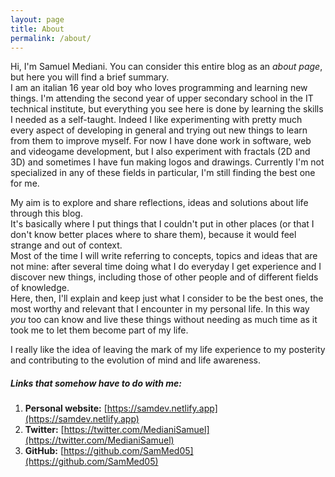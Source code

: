```yaml
---
layout: page
title: About
permalink: /about/
---
```


Hi, I'm Samuel Mediani. You can consider this entire blog as an *about page*, but here you will find a brief summary. <br>
I am an italian 16 year old boy who loves programming and learning new things.
I'm attending the second year of upper secondary school in the IT technical institute, but everything you see here is done by learning the skills I needed as a self-taught.
Indeed I like experimenting with pretty much every aspect of developing in general and trying out new things to learn from them to improve myself.
For now I have done work in software, web and videogame development, but I also experiment with fractals (2D and 3D) and sometimes I have fun making logos and drawings.
Currently I'm not specialized in any of these fields in particular, I'm still finding the best one for me. <br>

My aim is to explore and share reflections, ideas and solutions about life through this blog. <br>
It's basically where I put things that I couldn't put in other places (or that I don't know better places where to share them), because it would feel strange and out of context. <br>
Most of the time I will write referring to concepts, topics and ideas that are not mine: after several time doing what I do everyday I get experience and I discover new things, including those of other people and of different fields of knowledge. <br>
Here, then, I'll explain and keep just what I consider to be the best ones, the most worthy and relevant that I encounter in my personal life. In this way *you* too can know and live these things without needing as much time as it took me to let them become part of my life.

I really like the idea of leaving the mark of my life experience to my posterity and contributing to the evolution of mind and life awareness.

##### Links that somehow have to do with me:
1. **Personal website:** [https://samdev.netlify.app](https://samdev.netlify.app)
2. **Twitter:** [https://twitter.com/MedianiSamuel](https://twitter.com/MedianiSamuel)
3. **GitHub:** [https://github.com/SamMed05](https://github.com/SamMed05)
